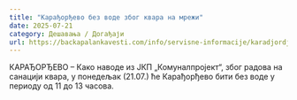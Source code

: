 ```yaml
---
title: "Карађорђево без воде због квара на мрежи"
date: 2025-07-21
category: Дешавања / Догађаји
url: https://backapalankavesti.com/info/servisne-informacije/karadjordjevo-bez-vode-zbog-kvara-na-mrezi-21/
---
```


КАРАЂОРЂЕВО – Како наводе из ЈКП „Комуналпројект“, због радова на санацији квара, у понедељак (21.07.) ће Карађорђево бити без воде у периоду од 11 до 13 часова.
